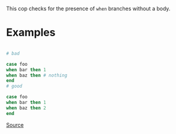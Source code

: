 
This cop checks for the presence of `when` branches without a body.

# Examples

```ruby

# bad

case foo
when bar then 1
when baz then # nothing
end
# good

case foo
when bar then 1
when baz then 2
end
```

[Source](http://www.rubydoc.info/gems/rubocop/RuboCop/Cop/Lint/EmptyWhen)